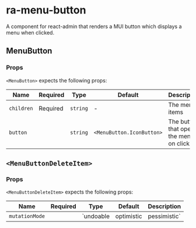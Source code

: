 # ra-menu-button

A component for react-admin that renders a MUI button which displays a menu when clicked.

## MenuButton

### Props

`<MenuButton>` expects the following props:

| Name           | Required | Type           | Default                   | Description |
| -------------- | -------- | -------------- | ------------------------- | --- |
| `children`     | Required | `string`       | -                         | The menu items |
| `button`       |          | `string`       | `<MenuButton.IconButton>` | The button that opens the menu on click |

## `<MenuButtonDeleteItem>`

### Props

`<MenuButtonDeleteItem>` expects the following props:

| Name           | Required | Type           | Default                   | Description |
| -------------- | -------- | -------------- | ------------------------- | --- |
| `mutationMode` |          | `undoable|optimistic|pessimistic` | -                         | The mutation mode |
